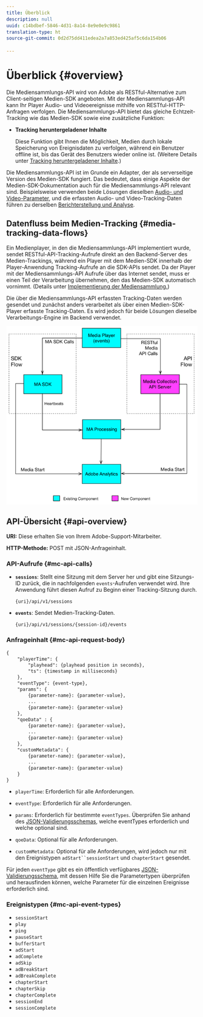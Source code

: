 ```yaml
---
title: Überblick
description: null
uuid: c14bdbef-5846-4d31-8a14-8e9e0e9c9861
translation-type: ht
source-git-commit: 0d2d75dd411edea2a7a853ed425af5c6da154b06

---
```



# Überblick {#overview}

Die Mediensammlungs-API wird von Adobe als RESTful-Alternative zum Client-seitigen Medien-SDK angeboten. Mit der Mediensammlungs-API kann Ihr Player Audio- und Videoereignisse mithilfe von RESTful-HTTP-Anfragen verfolgen. Die Mediensammlungs-API bietet das gleiche Echtzeit-Tracking wie das Medien-SDK sowie eine zusätzliche Funktion:

* **Tracking heruntergeladener Inhalte**

   Diese Funktion gibt Ihnen die Möglichkeit, Medien durch lokale Speicherung von Ereignisdaten zu verfolgen, während ein Benutzer offline ist, bis das Gerät des Benutzers wieder online ist. (Weitere Details unter [Tracking heruntergeladener Inhalte](track-downloaded-content.md).)

Die Mediensammlungs-API ist im Grunde ein Adapter, der als serverseitige Version des Medien-SDK fungiert. Das bedeutet, dass einige Aspekte der Medien-SDK-Dokumentation auch für die Mediensammlungs-API relevant sind. Beispielsweise verwenden beide Lösungen dieselben [Audio- und Video-Parameter](/help/metrics-and-metadata/audio-video-parameters.md), und die erfassten Audio- und Video-Tracking-Daten führen zu derselben [Berichterstellung und Analyse](/help/media-reports/media-reports-enable.md).

## Datenfluss beim Medien-Tracking {#media-tracking-data-flows}

Ein Medienplayer, in den die Mediensammlungs-API implementiert wurde, sendet RESTful-API-Tracking-Aufrufe direkt an den Backend-Server des Medien-Trackings, während ein Player mit dem Medien-SDK innerhalb der Player-Anwendung Tracking-Aufrufe an die SDK-APIs sendet. Da der Player mit der Mediensammlungs-API Aufrufe über das Internet sendet, muss er einen Teil der Verarbeitung übernehmen, den das Medien-SDK automatisch vornimmt. (Details unter [Implementierung der Mediensammlung.](mc-api-impl/mc-api-quick-start.md))

Die über die Mediensammlungs-API erfassten Tracking-Daten werden gesendet und zunächst anders verarbeitet als über einen Medien-SDK-Player erfasste Tracking-Daten. Es wird jedoch für beide Lösungen dieselbe Verarbeitungs-Engine im Backend verwendet.

![](assets/col_api_overview_simple.png)

## API-Übersicht {#api-overview}

**URI:** Diese erhalten Sie von Ihrem Adobe-Support-Mitarbeiter.

**HTTP-Methode:** POST mit JSON-Anfrageinhalt.

### API-Aufrufe {#mc-api-calls}

* **`sessions`**: Stellt eine Sitzung mit dem Server her und gibt eine Sitzungs-ID zurück, die in nachfolgenden `events`-Aufrufen verwendet wird. Ihre Anwendung führt diesen Aufruf zu Beginn einer Tracking-Sitzung durch.

   ```
   {uri}/api/v1/sessions
   ```

* **`events`**: Sendet Medien-Tracking-Daten.

   ```
   {uri}/api/v1/sessions/{session-id}/events
   ```

### Anfrageinhalt {#mc-api-request-body}

```
{ 
    "playerTime": { 
        "playhead": {playhead position in seconds}, 
        "ts": {timestamp in milliseconds} 
    }, 
    "eventType": {event-type}, 
    "params": { 
        {parameter-name}: {parameter-value}, 
        ... 
        {parameter-name}: {parameter-value} 
    }, 
    "qoeData" : { 
        {parameter-name}: {parameter-value}, 
        ... 
        {parameter-name}: {parameter-value} 
    }, 
    "customMetadata": { 
        {parameter-name}: {parameter-value}, 
        ... 
        {parameter-name}: {parameter-value} 
    } 
} 
```

* `playerTime`: Erforderlich für alle Anforderungen.
* `eventType`: Erforderlich für alle Anforderungen.
* `params`: Erforderlich für bestimmte `eventTypes`. Überprüfen Sie anhand des [JSON-Validierungsschemas](mc-api-ref/mc-api-json-validation.md), welche eventTypes erforderlich und welche optional sind.

* `qoeData`: Optional für alle Anforderungen.
* `customMetadata`: Optional für alle Anforderungen, wird jedoch nur mit den Ereignistypen `adStart``sessionStart` und `chapterStart` gesendet.

Für jeden `eventType` gibt es ein öffentlich verfügbares [JSON-Validierungsschema](mc-api-ref/mc-api-json-validation.md), mit dessen Hilfe Sie die Parametertypen überprüfen und herausfinden können, welche Parameter für die einzelnen Ereignisse erforderlich sind.

### Ereignistypen {#mc-api-event-types}

* `sessionStart`
* `play`
* `ping`
* `pauseStart`
* `bufferStart`
* `adStart`
* `adComplete`
* `adSkip`
* `adBreakStart`
* `adBreakComplete`
* `chapterStart`
* `chapterSkip`
* `chapterComplete`
* `sessionEnd`
* `sessionComplete`

